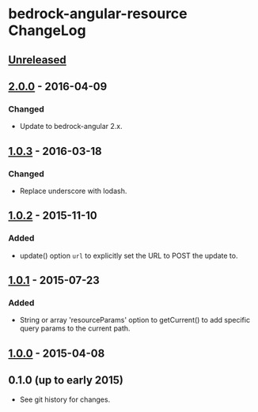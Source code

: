 # bedrock-angular-resource ChangeLog

## [Unreleased]

## [2.0.0] - 2016-04-09

### Changed
- Update to bedrock-angular 2.x.

## [1.0.3] - 2016-03-18

### Changed
- Replace underscore with lodash.

## [1.0.2] - 2015-11-10

### Added
- update() option `url` to explicitly set the URL to POST the update to.

## [1.0.1] - 2015-07-23

### Added
- String or array 'resourceParams' option to getCurrent() to add specific query
  params to the current path.

## [1.0.0] - 2015-04-08

## 0.1.0 (up to early 2015)

- See git history for changes.

[Unreleased]: https://github.com/digitalbazaar/bedrock-angular-resource/compare/2.0.0...HEAD
[2.0.0]: https://github.com/digitalbazaar/bedrock-angular-resource/compare/1.0.3...2.0.0
[1.0.3]: https://github.com/digitalbazaar/bedrock-angular-resource/compare/1.0.2...1.0.3
[1.0.2]: https://github.com/digitalbazaar/bedrock-angular-resource/compare/1.0.1...1.0.2
[1.0.1]: https://github.com/digitalbazaar/bedrock-angular-resource/compare/1.0.0...1.0.1
[1.0.0]: https://github.com/digitalbazaar/bedrock-angular-resource/compare/0.1.0...1.0.0
